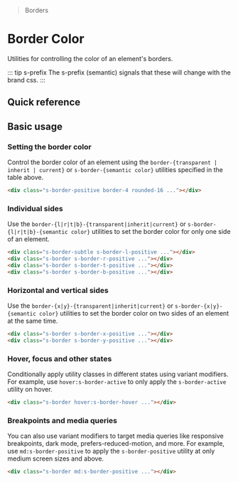 > Borders

# Border Color

Utilities for controlling the color of an element's borders.

::: tip s-prefix
The s-prefix (semantic) signals that these will change with the brand css.
:::

## Quick reference

<container>
  <ThemeContainer />
</container>

<qr-color-table />

## Basic usage

### Setting the border color

Control the border color of an element using the `border-{transparent | inherit | current}` or `s-border-{semantic color}` utilities specified in the table above.

<container>
  <div class="grid gap-16 justify-items-center">
    <div class="h-80 w-80 border-4 rounded-16 s-border-positive"></div>
  </div>
</container>

```html
<div class="s-border-positive border-4 rounded-16 ..."></div>
```

<!--
TODO: How should we handle opacity?

### Changing the opacity
Control the opacity of an element’s border color using the color opacity modifier.

<container>
  <div class="grid grid-cols-3 gap-16 justify-items-center">
    <div class="pd-bg-violet-500 h-80 w-80 border-4 rounded-4 pd-border-indigo-500/100"></div>
    <div class="pd-bg-violet-500 h-80 w-80 border-4 rounded-4 pd-border-indigo-500/75"></div>
    <div class="pd-bg-violet-500 h-80 w-80 border-4 rounded-4 pd-border-indigo-500/50"></div>
  </div>
</container>

```html
<div class="border-4 border-indigo-500/100 ..."></div>
<div class="border-4 border-indigo-500/75 ..."></div>
<div class="border-4 border-indigo-500/50 ..."></div>
```
-->

### Individual sides

Use the `border-{l|r|t|b}-{transparent|inherit|current}` or `s-border-{l|r|t|b}-{semantic color}` utilities to set the border color for only one side of an element.

<container>
  <div class="grid grid-cols-4 gap-16 justify-items-center">
    <div class="h-80 w-80 border-4 rounded-16 s-border s-border-l-positive"></div>
    <div class="h-80 w-80 border-4 rounded-16 s-border s-border-r-positive"></div>
    <div class="h-80 w-80 border-4 rounded-16 s-border s-border-t-positive"></div>
    <div class="h-80 w-80 border-4 rounded-16 s-border s-border-b-positive"></div>
  </div>
</container>

```html
<div class="s-border-subtle s-border-l-positive ..."></div>
<div class="s-border s-border-r-positive ..."></div>
<div class="s-border s-border-t-positive ..."></div>
<div class="s-border s-border-b-positive ..."></div>
```

### Horizontal and vertical sides

Use the `border-{x|y}-{transparent|inherit|current}` or `s-border-{x|y}-{semantic color}` utilities to set the border color on two sides of an element at the same time.

<container>
  <div class="grid grid-cols-2 gap-16 justify-items-center">
    <div class="h-80 w-80 border-4 rounded-16 s-border s-border-x-positive"></div>
    <div class="h-80 w-80 border-4 rounded-16 s-border s-border-y-positive"></div>
   </div>
</container>

```html
<div class="s-border s-border-x-positive ..."></div>
<div class="s-border s-border-y-positive ..."></div>
```

### Hover, focus and other states

Conditionally apply utility classes in different states using variant modifiers.
For example, use `hover:s-border-active` to only apply the `s-border-active` utility on hover.

<container>
  <div class="grid gap-16 justify-items-center">
    <div class="h-80 w-80 border-4 rounded-16 s-border hover:s-border-hover"></div>
   </div>
</container>

```html
<div class="s-border hover:s-border-hover ..."></div>
```

### Breakpoints and media queries

You can also use variant modifiers to target media queries like responsive breakpoints, dark mode, prefers-reduced-motion, and more.
For example, use `md:s-border-positive` to apply the `s-border-positive` utility at only medium screen sizes and above.

<container>
  <div class="grid gap-16 justify-items-center">
    <div class="h-80 w-80 border-4 rounded-16 s-border md:s-border-positive"></div>
   </div>
</container>

```html
<div class="s-border md:s-border-positive ..."></div>
```
